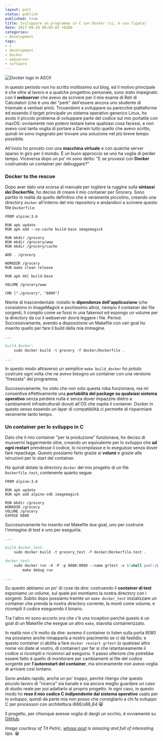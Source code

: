 ```yaml
---
layout: post
status: publish
published: true
title: Sviluppare un programma in C con Docker (si, è una figata)
date: 2017-09-28 00:04:03 +0200
categories:
- Development
tags:
- c
- development
- docker
- webserver
- software
---
```


![Docker logo in ASCII](https://scene-si.org/post/2016-03-31-how-to-live-inside-a-docker-container/heading.png)

In questo periodo non ho scritto moltissimo sul blog, ed il motivo principale è che oltre al lavoro e a qualche progettino personale, sono stato impegnato con il **webserver** che avevo da scrivere per il mio esame di Reti di Calcolatori (che è uno dei "perk" dell'essere ancora uno studente di triennale a ventisei anni). Trovandomi a sviluppare su parecchie piattaforme ed essendo il target principale un sistema operativo generico Linux, ho avuto il piccolo problema di sviluppare parte del codice sul mio portatile con macOS: ovviamente non potevo testare bene qualsiasi cosa facessi, e non avevo così tanta voglia di portare a Darwin tutto quello che avevo scritto, quindi mi sono ingegnato per trovare una soluzione nel più breve tempo possibile.

All'inizio ho provato con una **macchina virtuale** e con qualche server sparso in giro per il mondo. È un buon approccio se uno ha voglia di perder tempo. Viceversa dopo un po' mi sono detto: "E se provassi con **Docker** costruendo un container per debuggare?"

### Docker to the rescue
Dopo aver dato una scorsa al manuale per togliere la ruggine sulla **sintassi dei Dockerfile**, ho deciso di creare il mio container per Grocery. Sono partito in realtà da quello definitivo che è veramente piccolino, creando una directory `docker` all'interno del mio repository e andandoci a scrivere questo file `Dockerfile`:

```docker
FROM alpine:3.6

RUN apk update
RUN apk add --no-cache build-base imagemagick

RUN mkdir /grocery
RUN mkdir /grocery/www
RUN mkdir /grocery/cache

ADD . /grocery

WORKDIR /grocery
RUN make clean release

RUN apk del build-base

VOLUME /grocery/www

CMD ["./grocery", "8080"]
```

Niente di trascendentale: installo le **dipendenze dell'applicazione** (che consistono in ImageMagick e pochissimo altro), riempio il container dei file sorgenti, li compilo come se fossi in una fakeroot ed espongo un volume per la directory da cui il webserver dovrà leggere i file. Period. Successivamente, avendo a disposizione un Makefile con vari goal ho inserito quello per fare il build della mia immagine.

```makefile
...

build_docker:
	sudo docker build -t grocery -f docker/Dockerfile .

...
```

In questo modo attraverso un semplice `make build_docker` ho potuto costruire ogni volta che ne avevo bisogno un container con una versione "freezata" del programma.

Successivamente, ho visto che non solo questa roba funzionava, ma mi consentiva effettivamente una **portabilità del package su qualsiasi sistema operativo** senza perdere nulla e senza dover impazzire dietro a cambiamenti infrastrutturali dovuti all'OS che ospita il container. Docker in questo senso essendo un layer di compatibilità ci permette di risparmiare veramente tanto tempo.

### Un container per lo sviluppo in C
Dato che il mio container "per la produzione" funzionava, ho deciso di muovermi leggermente oltre, creando un equivalente per lo sviluppo che **ad ogni restart** prendesse il codice, lo ricompilasse e lo eseguisse senza dover fare repackage. Questo possiamo farlo grazie ai **volumi** e grazie alle istruzioni per lo start del container.

Ho quindi dotato la directory `docker` del mio progetto di un file `Dockerfile.test`, contenente quanto segue:

```docker
FROM alpine:3.6

RUN apk update
RUN apk add alpine-sdk imagemagick

RUN mkdir /grocery
WORKDIR /grocery
VOLUME /grocery
EXPOSE 8080
```

Successivamente ho inserito nel Makefile due goal, uno per costruire l'immagine di test e uno per eseguirla:

```makefile
...

build_docker_test:
	sudo docker build -t grocery_test -f docker/Dockerfile.test .

docker_test:
	sudo docker run -d -P -p 8080:8080 --name grtest -v $(shell pwd):/grocery grocery_test \
		make debug run

...
```

Su questo abbiamo un po' di cose da dire: costruendo il **container di test** esponiamo un volume, sul quale poi montiamo la nostra directory con i sorgenti. Subito dopo possiamo tramite un `make docker_test` inizializzare un container che prenda la nostra directory corrente, la monti come volume, e ricompili il codice eseguendo il binario.

Tra l'altro mi sono accorto ora che c'è una inception perché questo è un goal di un Makefile che esegue un altro `make`, stavolta containerizzato.

In realtà non c'è molto da dire: avremo il container in listen sulla porta 8080 ma possiamo anche rimapparla a nostro piacimento se ci dà fastidio; e questo container ci abilita a fare `docker restart grtest` (o qualsiasi altro nome voi diate al vostro, di container) per far si che istantaneamente il codice si ricompili e ricominci ad eseguirsi. Il passo ulteriore che potrebbe essere fatto è quello di monitorare per cambiamenti ai file del codice sorgente per **l'autorestart del container**, ma sinceramente non avevo voglia di arrivare così lontano.

Sono andato rapido, anche un po' troppo, perché ritengo che questo piccolo lavoro di "ricerca" sia banale e sia ancora meglio guardare un caso di studio reale per poi adattarlo al proprio progetto. In ogni caso, in questo modo ho **reso il mio codice C indipendente dal sistema operativo** usato per lo sviluppo, quindi da parte mia non posso che consigliarlo a chi fa sviluppo C per processori con architettura i686/x86_64 😸

Il progetto, per chiunque avesse voglia di dargli un occhio, è ovviamente su [GitHub](https://github.com/dottorblaster/grocery).

_Image courtesy of Tit Petric, [whose post](https://scene-si.org/2016/04/01/how-to-live-inside-a-docker-container/) is amazing and full of interesting tips._ 😁
